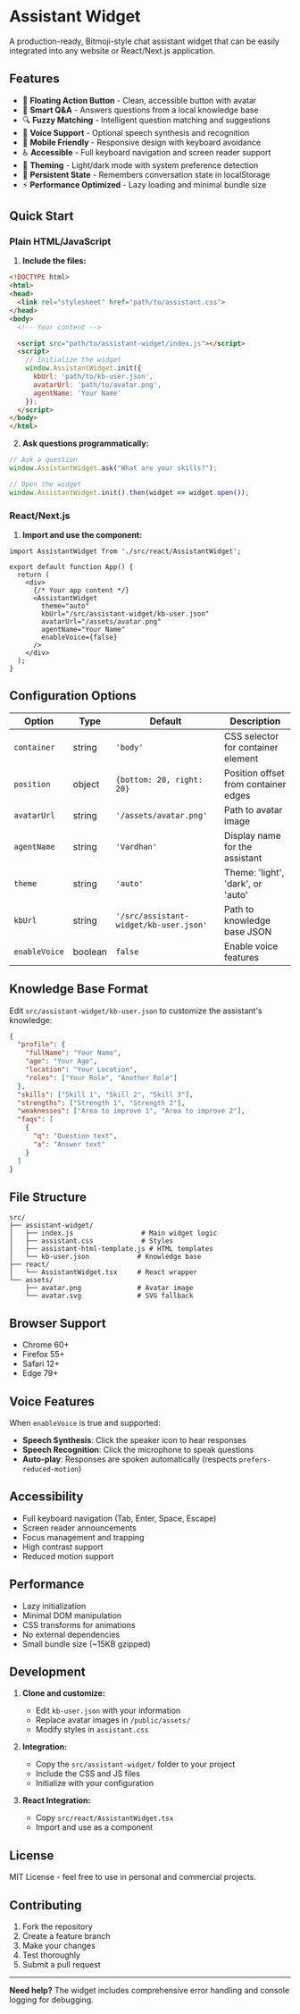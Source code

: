 # Assistant Widget

A production-ready, Bitmoji-style chat assistant widget that can be easily integrated into any website or React/Next.js application.

## Features

- 🎯 **Floating Action Button** - Clean, accessible button with avatar
- 💬 **Smart Q&A** - Answers questions from a local knowledge base
- 🔍 **Fuzzy Matching** - Intelligent question matching and suggestions
- 🎤 **Voice Support** - Optional speech synthesis and recognition
- 📱 **Mobile Friendly** - Responsive design with keyboard avoidance
- ♿ **Accessible** - Full keyboard navigation and screen reader support
- 🎨 **Theming** - Light/dark mode with system preference detection
- 💾 **Persistent State** - Remembers conversation state in localStorage
- ⚡ **Performance Optimized** - Lazy loading and minimal bundle size

## Quick Start

### Plain HTML/JavaScript

1. **Include the files:**
```html
<!DOCTYPE html>
<html>
<head>
  <link rel="stylesheet" href="path/to/assistant.css">
</head>
<body>
  <!-- Your content -->

  <script src="path/to/assistant-widget/index.js"></script>
  <script>
    // Initialize the widget
    window.AssistantWidget.init({
      kbUrl: 'path/to/kb-user.json',
      avatarUrl: 'path/to/avatar.png',
      agentName: 'Your Name'
    });
  </script>
</body>
</html>
```

2. **Ask questions programmatically:**
```javascript
// Ask a question
window.AssistantWidget.ask("What are your skills?");

// Open the widget
window.AssistantWidget.init().then(widget => widget.open());
```

### React/Next.js

1. **Import and use the component:**
```tsx
import AssistantWidget from './src/react/AssistantWidget';

export default function App() {
  return (
    <div>
      {/* Your app content */}
      <AssistantWidget
        theme="auto"
        kbUrl="/src/assistant-widget/kb-user.json"
        avatarUrl="/assets/avatar.png"
        agentName="Your Name"
        enableVoice={false}
      />
    </div>
  );
}
```

## Configuration Options

| Option | Type | Default | Description |
|--------|------|---------|-------------|
| `container` | string | `'body'` | CSS selector for container element |
| `position` | object | `{bottom: 20, right: 20}` | Position offset from container edges |
| `avatarUrl` | string | `'/assets/avatar.png'` | Path to avatar image |
| `agentName` | string | `'Vardhan'` | Display name for the assistant |
| `theme` | string | `'auto'` | Theme: 'light', 'dark', or 'auto' |
| `kbUrl` | string | `'/src/assistant-widget/kb-user.json'` | Path to knowledge base JSON |
| `enableVoice` | boolean | `false` | Enable voice features |

## Knowledge Base Format

Edit `src/assistant-widget/kb-user.json` to customize the assistant's knowledge:

```json
{
  "profile": {
    "fullName": "Your Name",
    "age": "Your Age",
    "location": "Your Location",
    "roles": ["Your Role", "Another Role"]
  },
  "skills": ["Skill 1", "Skill 2", "Skill 3"],
  "strengths": ["Strength 1", "Strength 2"],
  "weaknesses": ["Area to improve 1", "Area to improve 2"],
  "faqs": [
    {
      "q": "Question text",
      "a": "Answer text"
    }
  ]
}
```

## File Structure

```
src/
├── assistant-widget/
│   ├── index.js                 # Main widget logic
│   ├── assistant.css            # Styles
│   ├── assistant-html-template.js # HTML templates
│   └── kb-user.json            # Knowledge base
├── react/
│   └── AssistantWidget.tsx     # React wrapper
└── assets/
    ├── avatar.png              # Avatar image
    └── avatar.svg              # SVG fallback
```

## Browser Support

- Chrome 60+
- Firefox 55+
- Safari 12+
- Edge 79+

## Voice Features

When `enableVoice` is true and supported:

- **Speech Synthesis**: Click the speaker icon to hear responses
- **Speech Recognition**: Click the microphone to speak questions
- **Auto-play**: Responses are spoken automatically (respects `prefers-reduced-motion`)

## Accessibility

- Full keyboard navigation (Tab, Enter, Space, Escape)
- Screen reader announcements
- Focus management and trapping
- High contrast support
- Reduced motion support

## Performance

- Lazy initialization
- Minimal DOM manipulation
- CSS transforms for animations
- No external dependencies
- Small bundle size (~15KB gzipped)

## Development

1. **Clone and customize:**
   - Edit `kb-user.json` with your information
   - Replace avatar images in `/public/assets/`
   - Modify styles in `assistant.css`

2. **Integration:**
   - Copy the `src/assistant-widget/` folder to your project
   - Include the CSS and JS files
   - Initialize with your configuration

3. **React Integration:**
   - Copy `src/react/AssistantWidget.tsx`
   - Import and use as a component

## License

MIT License - feel free to use in personal and commercial projects.

## Contributing

1. Fork the repository
2. Create a feature branch
3. Make your changes
4. Test thoroughly
5. Submit a pull request

---

**Need help?** The widget includes comprehensive error handling and console logging for debugging.
